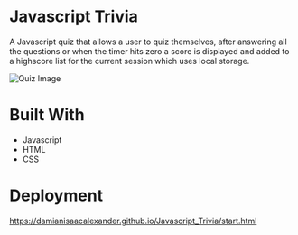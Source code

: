# Javascript Trivia

A Javascript quiz that allows a user to quiz themselves, after answering all the questions or when the timer hits zero a
score is displayed and added to a highscore list for the current session which uses local storage.

![Quiz Image](https://i.gyazo.com/6dc45e7966ae46eece022cfef9ac1b11.png)

# Built With
* Javascript
* HTML
* CSS

# Deployment

https://damianisaacalexander.github.io/Javascript_Trivia/start.html